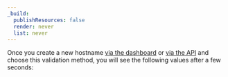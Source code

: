 ```yaml
---
_build:
  publishResources: false
  render: never
  list: never
---
```

Once you create a new hostname [via the dashboard](/ssl-for-saas/common-tasks/issuing-certificates#via-the-dashboard) or [via the API](/ssl-for-saas/common-tasks/issuing-certificates#via-the-api) and choose this validation method, you will see the following values after a few seconds:
